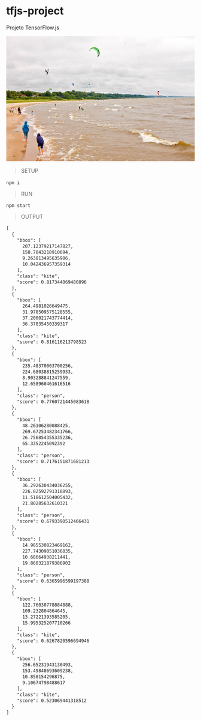 # tfjs-project
Projeto TensorFlow.js

![image1](images/image1.jpg)

> SETUP

```npm i```

> RUN

```
npm start
```

> OUTPUT

```
[
  {
    "bbox": [
      207.12379217147827,
      150.7043218910694,
      9.263813495635986,
      10.042436957359314
    ],
    "class": "kite",
    "score": 0.817344069480896
  },
  {
    "bbox": [
      264.4981026649475,
      31.978509575128555,
      37.200021743774414,
      36.37035450339317
    ],
    "class": "kite",
    "score": 0.816116213798523
  },
  {
    "bbox": [
      235.48370003700256,
      224.68038815259933,
      8.903288841247559,
      12.658960461616516
    ],
    "class": "person",
    "score": 0.7760721445083618
  },
  {
    "bbox": [
      48.26106280088425,
      269.67253482341766,
      26.756854355335236,
      65.3352245092392
    ],
    "class": "person",
    "score": 0.7176151871681213
  },
  {
    "bbox": [
      36.292630434036255,
      226.82592791318893,
      11.518612504005432,
      21.80285632610321
    ],
    "class": "person",
    "score": 0.6793390512466431
  },
  {
    "bbox": [
      14.985530823469162,
      227.74309051036835,
      10.68664938211441,
      19.860321879386902
    ],
    "class": "person",
    "score": 0.6365996599197388
  },
  {
    "bbox": [
      122.76030778884888,
      109.232804864645,
      13.27221393585205,
      15.995325207710266
    ],
    "class": "kite",
    "score": 0.6267820596694946
  },
  {
    "bbox": [
      256.65231943130493,
      153.49848693609238,
      10.858154296875,
      9.10674798488617
    ],
    "class": "kite",
    "score": 0.523069441318512
  }
]
```
